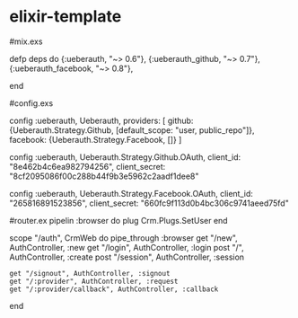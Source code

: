 # elixir-template

#mix.exs


defp deps do
      {:ueberauth, "~> 0.6"},
     {:ueberauth_github, "~> 0.7"},
      {:ueberauth_facebook, "~> 0.8"},

end

#config.exs

 config :ueberauth, Ueberauth,
  providers: [
    github: {Ueberauth.Strategy.Github, [default_scope: "user, public_repo"]},
    facebook: {Ueberauth.Strategy.Facebook, []}
    ]

 config :ueberauth, Ueberauth.Strategy.Github.OAuth,
  client_id: "8e462b4c6ea982794256",
  client_secret: "8cf2095086f00c288b44f9b3e5962c2aadf1dee8"

 config :ueberauth, Ueberauth.Strategy.Facebook.OAuth,
  client_id: "265816891523856",
  client_secret: "660fc9f113d0b4bc306c9741aeed75fd"

#router.ex
      pipelin :browser do
    plug Crm.Plugs.SetUser
end

  scope "/auth", CrmWeb do
    pipe_through :browser
    get "/new", AuthController, :new
    get "/login", AuthController, :login
    post "/", AuthController, :create
    post "/session", AuthController, :session

    get "/signout", AuthController, :signout
    get "/:provider", AuthController, :request
    get "/:provider/callback", AuthController, :callback
  end
